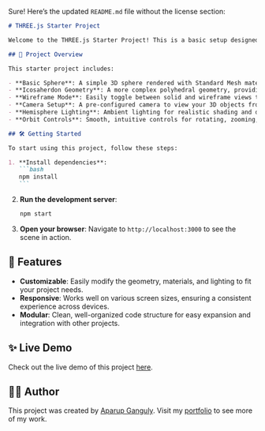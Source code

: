Sure! Here’s the updated `README.md` file without the license section:

````markdown
# THREE.js Starter Project

Welcome to the THREE.js Starter Project! This is a basic setup designed to get you up and running with THREE.js, a powerful and flexible 3D library for creating interactive 3D experiences directly in your browser.

## 🎨 Project Overview

This starter project includes:

- **Basic Sphere**: A simple 3D sphere rendered with Standard Mesh material.
- **Icosaherdon Geometry**: A more complex polyhedral geometry, providing a different shape and structure.
- **Wireframe Mode**: Easily toggle between solid and wireframe views to see the underlying structure of the geometry.
- **Camera Setup**: A pre-configured camera to view your 3D objects from a dynamic perspective.
- **Hemisphere Lighting**: Ambient lighting for realistic shading and depth.
- **Orbit Controls**: Smooth, intuitive controls for rotating, zooming, and panning the camera around the scene.

## 🛠️ Getting Started

To start using this project, follow these steps:

1. **Install dependencies**:
   ```bash
   npm install
   ```
````

2. **Run the development server**:
   ```bash
   npm start
   ```
3. **Open your browser**: Navigate to `http://localhost:3000` to see the scene in action.

## 🚀 Features

- **Customizable**: Easily modify the geometry, materials, and lighting to fit your project needs.
- **Responsive**: Works well on various screen sizes, ensuring a consistent experience across devices.
- **Modular**: Clean, well-organized code structure for easy expansion and integration with other projects.

## ✨ Live Demo

Check out the live demo of this project [here](#).

## 👨‍💻 Author

This project was created by [Aparup Ganguly](https://aparupganguly.com). Visit my [portfolio](https://aparupganguly.com) to see more of my work.

```

```
